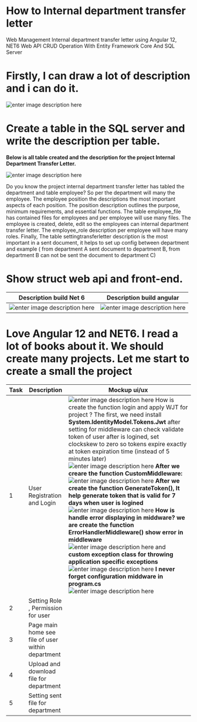 # How to Internal department transfer letter
 Web Management Internal department transfer letter  using Angular 12, NET6 Web API CRUD Operation With Entity Framework Core And SQL Server

# Firstly, I can draw a lot of description and i can do it.

![enter image description here](https://github.com/thanhlong2803/update-image/blob/main/image3/InternalDepartment.png)

# Create a table in the SQL server and write the description per table.

 **Below is all table created and the description for the project Internal Department Transfer Letter.**

![enter image description here](https://github.com/thanhlong2803/update-image/blob/main/image3/struct_diagram.png)

Do you know the project internal department transfer letter has tabled the department and table employee? So per the department will many the employee. The employee position the descriptions the most important aspects of each position. The position description outlines the purpose, minimum requirements, and essential functions.
The table employee_file has contained files for employees and per employee will use many files. The employee is created, delete, edit so the employees can internal department transfer letter. The employee_role description per employee will have many roles.
Finally, The table settingtransferletter description is the most important in a sent document, it helps to set up config between department and  example ( from department A sent document to  department B, from department B can not be sent the document to department C)

# Show struct web api and front-end.
| Description build Net 6   | Description build angular |
|--|--|
| ![enter image description here](https://github.com/thanhlong2803/update-image/blob/main/image3/be2.png) | ![enter image description here](https://github.com/thanhlong2803/update-image/blob/main/image3/fe3.png) |

# Love Angular 12 and NET6. I read a lot of books about it. We should create many projects. Let me start to create a small the project 
| Task | Description | Mockup ui/ux |
|--|--|--|
|  1| User Registration and Login|![enter image description here](https://github.com/thanhlong2803/update-image/blob/main/image3/login.png) How is create the function login and apply WJT for project ? The first, we need install **System.IdentityModel.Tokens.Jwt** after setting for middleware can check validate token of user after is logined, set clockskew to zero so tokens expire exactly at token expiration time (instead of 5 minutes later) ![enter image description here](https://github.com/thanhlong2803/update-image/blob/main/image3/validate.png) **After we creare the function CustomMiddleware:**  ![enter image description here](https://github.com/thanhlong2803/update-image/blob/main/image3/invoke.png) **After we create the function GenerateToken(), It help generate token that is valid for 7 days when user is logined** ![enter image description here](https://github.com/thanhlong2803/update-image/blob/main/image3/GenerateToken.png) **How is handle error displaying in middware?  we are create the function ErrorHandlerMiddleware() show error in middleware**  ![enter image description here](https://github.com/thanhlong2803/update-image/blob/main/image3/invokeErrorMiddware.png) and **custom exception class for throwing application specific exceptions** ![enter image description here](https://github.com/thanhlong2803/update-image/blob/main/image3/AppException.png) **I never forget configuration middware in program.cs** ![enter image description here](https://github.com/thanhlong2803/update-image/blob/main/image3/middware.png)  |
|2| Setting Role , Permission for user ||
|3|Page main home see file of user within department||
|4|Upload and download file for department ||
|5|Setting sent file for department ||




